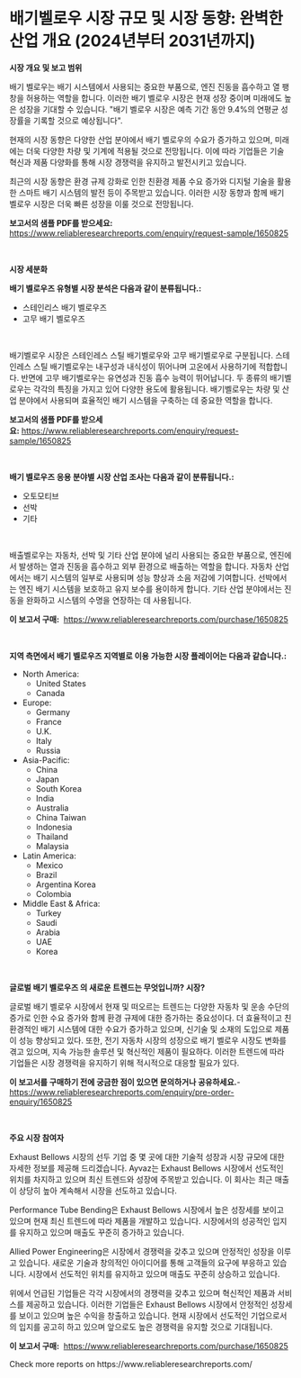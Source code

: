 <p><h1>배기벨로우 시장 규모 및 시장 동향: 완벽한 산업 개요 (2024년부터 2031년까지)</h1></p><p><strong>시장 개요 및 보고 범위</strong></p>
<p><p>배기 벨로우는 배기 시스템에서 사용되는 중요한 부품으로, 엔진 진동을 흡수하고 열 팽창을 허용하는 역할을 합니다. 이러한 배기 벨로우 시장은 현재 성장 중이며 미래에도 높은 성장을 기대할 수 있습니다. "배기 벨로우 시장은 예측 기간 동안 9.4%의 연평균 성장률을 기록할 것으로 예상됩니다".</p><p>현재의 시장 동향은 다양한 산업 분야에서 배기 벨로우의 수요가 증가하고 있으며, 미래에는 더욱 다양한 차량 및 기계에 적용될 것으로 전망됩니다. 이에 따라 기업들은 기술 혁신과 제품 다양화를 통해 시장 경쟁력을 유지하고 발전시키고 있습니다.</p><p>최근의 시장 동향은 환경 규제 강화로 인한 친환경 제품 수요 증가와 디지털 기술을 활용한 스마트 배기 시스템의 발전 등이 주목받고 있습니다. 이러한 시장 동향과 함께 배기 벨로우 시장은 더욱 빠른 성장을 이룰 것으로 전망됩니다.</p></p>
<p><strong>보고서의 샘플 PDF를 받으세요:</strong> <a href="https://www.reliableresearchreports.com/enquiry/request-sample/1650825">https://www.reliableresearchreports.com/enquiry/request-sample/1650825</a></p>
<p>&nbsp;</p>
<p><strong>시장 세분화</strong></p>
<p><strong>배기 벨로우즈 유형별 시장 분석은 다음과 같이 분류됩니다.:</strong></p>
<p><ul><li>스테인리스 배기 벨로우즈</li><li>고무 배기 벨로우즈</li></ul></p>
<p>&nbsp;</p>
<p><p>배기벨로우 시장은 스테인레스 스틸 배기벨로우와 고무 배기벨로우로 구분됩니다. 스테인레스 스틸 배기벨로우는 내구성과 내식성이 뛰어나며 고온에서 사용하기에 적합합니다. 반면에 고무 배기벨로우는 유연성과 진동 흡수 능력이 뛰어납니다. 두 종류의 배기벨로우는 각각의 특징을 가지고 있어 다양한 용도에 활용됩니다. 배기벨로우는 차량 및 산업 분야에서 사용되며 효율적인 배기 시스템을 구축하는 데 중요한 역할을 합니다.</p></p>
<p><strong>보고서의 샘플 PDF를 받으세요:</strong>&nbsp;<a href="https://www.reliableresearchreports.com/enquiry/request-sample/1650825">https://www.reliableresearchreports.com/enquiry/request-sample/1650825</a></p>
<p>&nbsp;</p>
<p><strong> 배기 벨로우즈 응용 분야별 시장 산업 조사는 다음과 같이 분류됩니다.:</strong></p>
<p><ul><li>오토모티브</li><li>선박</li><li>기타</li></ul></p>
<p>&nbsp;</p>
<p><p>배출벨로우는 자동차, 선박 및 기타 산업 분야에 널리 사용되는 중요한 부품으로, 엔진에서 발생하는 열과 진동을 흡수하고 외부 환경으로 배출하는 역할을 합니다. 자동차 산업에서는 배기 시스템의 일부로 사용되며 성능 향상과 소음 저감에 기여합니다. 선박에서는 엔진 배기 시스템을 보호하고 유지 보수를 용이하게 합니다. 기타 산업 분야에서는 진동을 완화하고 시스템의 수명을 연장하는 데 사용됩니다.</p></p>
<p><strong>이 보고서 구매:</strong>&nbsp; <a href="https://www.reliableresearchreports.com/purchase/1650825">https://www.reliableresearchreports.com/purchase/1650825</a></p>
<p>&nbsp;</p>
<p><strong>지역 측면에서 배기 벨로우즈 지역별로 이용 가능한 시장 플레이어는 다음과 같습니다.:</strong></p>
<p><ul>
    <li>
        North America:
        <ul>
            <li>United States</li>
            <li>Canada</li>
        </ul>
    </li>
    <li>
        Europe:
        <ul>
            <li>Germany</li>
            <li>France</li>
            <li>U.K.</li>
            <li>Italy</li>
            <li>Russia</li>
        </ul>
    </li>
    <li>
        Asia-Pacific:
        <ul>
            <li>China</li>
            <li>Japan</li>
            <li>South Korea</li>
            <li>India</li>
            <li>Australia</li>
            <li>China Taiwan</li>
            <li>Indonesia</li>
            <li>Thailand</li>
            <li>Malaysia</li>
        </ul>
    </li>
    <li>
        Latin America:
        <ul>
            <li>Mexico</li>
            <li>Brazil</li>
            <li>Argentina Korea</li>
            <li>Colombia</li>
        </ul>
    </li>
    <li>
        Middle East & Africa:
        <ul>
            <li>Turkey</li>
            <li>Saudi</li>
            <li>Arabia</li>
            <li>UAE</li>
            <li>Korea</li>
        </ul>
    </li>
    </ul></p>
<p>&nbsp;</p>
<p><strong>글로벌 배기 벨로우즈 의 새로운 트렌드는 무엇입니까? 시장?</strong></p>
<p><p>글로벌 배기 벨로우 시장에서 현재 및 떠오르는 트렌드는 다양한 자동차 및 운송 수단의 증가로 인한 수요 증가와 함께 환경 규제에 대한 증가하는 중요성이다. 더 효율적이고 친환경적인 배기 시스템에 대한 수요가 증가하고 있으며, 신기술 및 소재의 도입으로 제품이 성능 향상되고 있다. 또한, 전기 자동차 시장의 성장으로 배기 벨로우 시장도 변화를 겪고 있으며, 지속 가능한 솔루션 및 혁신적인 제품이 필요하다. 이러한 트렌드에 따라 기업들은 시장 경쟁력을 유지하기 위해 적시적으로 대응할 필요가 있다.</p></p>
<p><strong>이 보고서를 구매하기 전에 궁금한 점이 있으면 문의하거나 공유하세요.</strong>- <a href="https://www.reliableresearchreports.com/enquiry/pre-order-enquiry/1650825">https://www.reliableresearchreports.com/enquiry/pre-order-enquiry/1650825</a></p>
<p>&nbsp;</p>
<p><strong>주요 시장 참여자</strong></p>
<p><p>Exhaust Bellows 시장의 선두 기업 중 몇 곳에 대한 기술적 성장과 시장 규모에 대한 자세한 정보를 제공해 드리겠습니다. Ayvaz는 Exhaust Bellows 시장에서 선도적인 위치를 차지하고 있으며 최신 트렌드와 성장에 주목받고 있습니다. 이 회사는 최근 매출이 상당히 높아 계속해서 시장을 선도하고 있습니다.</p><p>Performance Tube Bending은 Exhaust Bellows 시장에서 높은 성장세를 보이고 있으며 현재 최신 트렌드에 따라 제품을 개발하고 있습니다. 시장에서의 성공적인 입지를 유지하고 있으며 매출도 꾸준히 증가하고 있습니다.</p><p>Allied Power Engineering은 시장에서 경쟁력을 갖추고 있으며 안정적인 성장을 이루고 있습니다. 새로운 기술과 창의적인 아이디어를 통해 고객들의 요구에 부응하고 있습니다. 시장에서 선도적인 위치를 유지하고 있으며 매출도 꾸준히 상승하고 있습니다.</p><p>위에서 언급된 기업들은 각각 시장에서의 경쟁력을 갖추고 있으며 혁신적인 제품과 서비스를 제공하고 있습니다. 이러한 기업들은 Exhaust Bellows 시장에서 안정적인 성장세를 보이고 있으며 높은 수익을 창출하고 있습니다. 현재 시장에서 선도적인 기업으로서의 입지를 공고히 하고 있으며 앞으로도 높은 경쟁력을 유지할 것으로 기대됩니다.</p></p>
<p><strong>이 보고서 구매:</strong>&nbsp;&nbsp;<a href="https://www.reliableresearchreports.com/purchase/1650825">https://www.reliableresearchreports.com/purchase/1650825</a></p>
<p>Check more reports on https://www.reliableresearchreports.com/</p>
